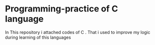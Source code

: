 # Programming-practice of C language
In This repository i attached codes of C . That i used to improve my logic during learning of this languages

